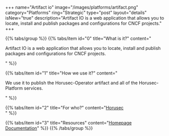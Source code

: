 +++
name="Artifact io"
image="/images/platforms/artifact.png"
category="Platforms"
ring="Strategic"
type="post"
layout="details"
isNew="true"
description="Artifact IO is a web application that allows you to locate, install and publish packages and configurations for CNCF projects."
+++

{{% tabs/group %}}
  {{% tabs/item id="0" title="What is it?" content="<p>Artifact IO is a web application that allows you to locate, install and publish packages and configurations for CNCF projects.</p>" %}}
  
  {{% tabs/item id="1" title="How we use it?" content="<p>We use it to publish the Horusec-Operator artifact and all of the Horusec-Platform services.</p>" %}}
  
  {{% tabs/item id="2" title="For who?" content="<a href='https://horusec.io/site/'>Horusec</a><br />" %}}

  {{% tabs/item id="3" title="Resources" content="<a href='https://artifacthub.io/'>Homepage</a> <br /> <a href='https://artifacthub.io/docs/'>Documentation</a>" %}}
{{% /tabs/group %}}